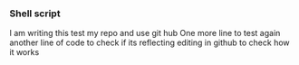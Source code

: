 ### Shell script 
I am writing this test my repo and use git hub
One more line to test again
another line of code to check if its reflecting
editing in github to check how it works
